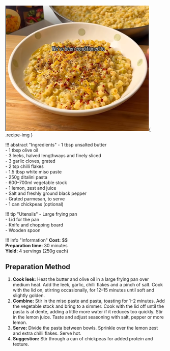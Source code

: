 ![Leek Miso and Lemon Ditalini](../images/leek-miso-and-lemon-ditalini.jpg){ .recipe-img }

!!! abstract "Ingredients"
    - 1 tbsp unsalted butter  
    - 1 tbsp olive oil  
    - 3 leeks, halved lengthways and finely sliced  
    - 3 garlic cloves, grated  
    - 2 tsp chilli flakes  
    - 1.5 tbsp white miso paste  
    - 250g ditalini pasta  
    - 600–700ml vegetable stock  
    - 1 lemon, zest and juice  
    - Salt and freshly ground black pepper  
    - Grated parmesan, to serve  
    - 1 can chickpeas (optional)  

!!! tip "Utensils"
    - Large frying pan  
    - Lid for the pan  
    - Knife and chopping board  
    - Wooden spoon  

!!! info "Information"
    **Cost:** $$  
    **Preparation time:** 30 minutes  
    **Yield:** 4 servings (250g each)  

## Preparation Method

1. **Cook leek:** Heat the butter and olive oil in a large frying pan over medium heat. Add the leek, garlic, chilli flakes and a pinch of salt. Cook with the lid on, stirring occasionally, for 12–15 minutes until soft and slightly golden.  
2. **Combine:** Stir in the miso paste and pasta, toasting for 1–2 minutes. Add the vegetable stock and bring to a simmer. Cook with the lid off until the pasta is al dente, adding a little more water if it reduces too quickly. Stir in the lemon juice. Taste and adjust seasoning with salt, pepper or more lemon.  
3. **Serve:** Divide the pasta between bowls. Sprinkle over the lemon zest and extra chilli flakes. Serve hot.  
4. **Suggestion:** Stir through a can of chickpeas for added protein and texture.  
